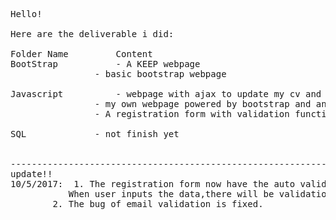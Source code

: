 <pre>
Hello!

Here are the deliverable i did:

Folder Name			Content
BootStrap			- A KEEP webpage
				- basic bootstrap webpage
					
Javascript			- webpage with ajax to update my cv and timetable
				- my own webpage powered by bootstrap and animation
				- A registration form with validation function

SQL				- not finish yet


-----------------------------------------------------------------------
update!!
10/5/2017:	1. The registration form now have the auto validation function.
		   When user inputs the data,there will be validation instanly to tell if user input the correct data.
		2. The bug of email validation is fixed.
</pre>
